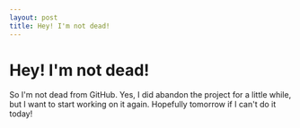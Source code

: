 ```yaml
---
layout: post
title: Hey! I'm not dead!
---
```


# Hey! I'm not dead!
So I'm not dead from GitHub. Yes, I did abandon the project for a little while, but I want to start working on it again. Hopefully tomorrow if I can't do it today!
